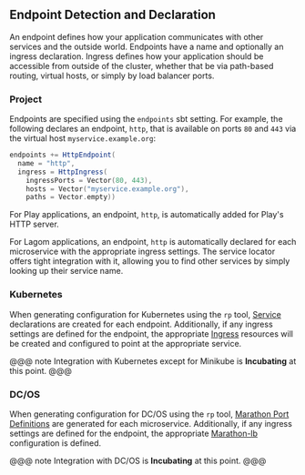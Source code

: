 ## Endpoint Detection and Declaration

An endpoint defines how your application communicates with other services and the outside world. Endpoints have a name and optionally an ingress declaration. Ingress defines how your application should be accessible from outside of the cluster, whether that be via path-based routing, virtual hosts, or simply by load balancer ports.

### Project

Endpoints are specified using the `endpoints` sbt setting. For example, the following declares an endpoint, `http`, that is available on ports `80` and `443` via the virtual host `myservice.example.org`:

```sbt
endpoints += HttpEndpoint(
  name = "http",
  ingress = HttpIngress(
    ingressPorts = Vector(80, 443),
    hosts = Vector("myservice.example.org"),
    paths = Vector.empty))
```

For Play applications, an endpoint, `http`, is automatically added for Play's HTTP server.

For Lagom applications, an endpoint, `http` is automatically declared for each microservice with the appropriate ingress settings. The service locator offers tight integration with it, allowing you to find other services by simply looking up their service name.

### Kubernetes

When generating configuration for Kubernetes using the `rp` tool, [Service](https://kubernetes.io/docs/concepts/services-networking/service/) declarations are created for each endpoint. Additionally, if any ingress settings are defined for the endpoint, the appropriate [Ingress](https://kubernetes.io/docs/concepts/services-networking/ingress/) resources will be created and configured to point at the appropriate service.

@@@ note
Integration with Kubernetes except for Minikube is **Incubating** at this point.
@@@

### DC/OS

When generating configuration for DC/OS using the `rp` tool, [Marathon Port Definitions](https://mesosphere.github.io/marathon/docs/ports.html) are generated for each microservice. Additionally, if any ingress settings are defined for the endpoint, the appropriate [Marathon-lb](https://github.com/mesosphere/marathon-lb) configuration is defined.

<link rel="stylesheet" type="text/css" href="../css/custom.css">

@@@ note
Integration with DC/OS is **Incubating** at this point.
@@@
